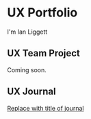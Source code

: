 # UX Portfolio

I'm Ian Liggett

## UX Team Project

Coming soon.

## UX Journal

[Replace with title of journal](journal/)
